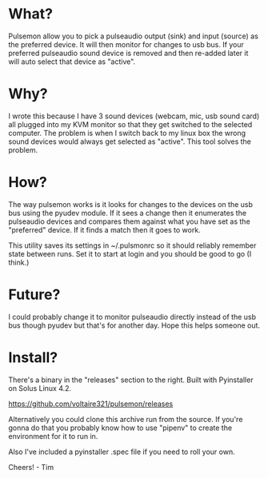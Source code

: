 
<h1> What? </h1>
Pulsemon allow you to pick a pulseaudio output (sink) and input (source) as
the preferred device. It will then monitor for changes to usb bus. If your preferred
pulseaudio sound device is removed and then re-added later it will auto select that
device as "active". 

<h1> Why? </h1>
I wrote this because I have 3 sound devices (webcam, mic, usb sound card) all plugged
into my KVM monitor so that they get switched to the selected computer. The
problem is when I switch back to my linux box the wrong sound devices would always
get selected as "active". This tool solves the problem. 

<h1> How? </h1>
The way pulsemon works is it looks for changes to the devices on the usb bus using
the pyudev module. If it sees a change then it enumerates the pulseaudio devices 
and compares them against what you have set as the "preferred" device. If it finds
a match then it goes to work.

This utility saves its settings in ~/.pulsmonrc so it should reliably remember
state between runs. Set it to start at login and you should be good to go (I think.)

<h1> Future? </h1>
I could probably change it to monitor pulseaudio directly instead of the usb bus
though pyudev but that's for another day. Hope this helps someone out. 

<h1> Install? </h1>

There's a binary in the "releases" section to the right. Built with Pyinstaller on 
Solus Linux 4.2.

https://github.com/voltaire321/pulsemon/releases

Alternatively you could clone this archive run from the source. If you're gonna do
that you probably know how to use "pipenv" to create the environment for it to run
in. 

Also I've included a pyinstaller .spec file if you need to roll your own. 

Cheers! - Tim


